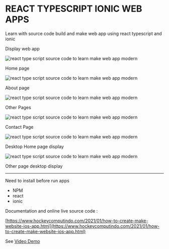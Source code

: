 # REACT TYPESCRIPT IONIC WEB APPS

Learn with source code build and make web app using react typescript and ionic

Display web app

![react type script source code to learn make web app modern](https://1.bp.blogspot.com/-AyIiNfcalg4/YAzty9uRIPI/AAAAAAAAMiY/zcHZkssMdbU7qqIHaz3ZsIsDHcfGSvOpgCLcBGAsYHQ/s660/free%2Bsource%2Bcode%2Breact%2Btypescript%2B%25281%2529.png)

Home page

![react type script source code to learn make web app modern](https://1.bp.blogspot.com/-5IL7nu-U8bA/YAzt0BrCGTI/AAAAAAAAMik/spRMINN8gv4L4L18DPeNh2Ku745_G-XjwCLcBGAsYHQ/s660/free%2Bsource%2Bcode%2Breact%2Btypescript%2B%25284%2529.png)

About page

![react type script source code to learn make web app modern](https://1.bp.blogspot.com/-zJCuCShZO3c/YAztzLP347I/AAAAAAAAMic/ArWh-PEPJaMBj2UIqxPvbmB6oj0weLbtgCLcBGAsYHQ/s660/free%2Bsource%2Bcode%2Breact%2Btypescript%2B%25283%2529.png)

Other Pages

![react type script source code to learn make web app modern](https://1.bp.blogspot.com/-xYEkvUgQGWE/YAztzXgAC8I/AAAAAAAAMig/RjA9g58sz0wYoqFf5HOk4TWyvf8KE9bCgCLcBGAsYHQ/s660/free%2Bsource%2Bcode%2Breact%2Btypescript%2B%25282%2529.png)

Contact Page

![react type script source code to learn make web app modern](https://1.bp.blogspot.com/-OeU00yFKupE/YAzt0olKeZI/AAAAAAAAMis/_WcdnRd1vcIt9AUTErcfQ-QTaRFbQV1nACLcBGAsYHQ/s1366/react%2Btypesciprt%2Bsource%2Bcode%2Blearn%2B%25282%2529.png)

Desktop Home page display

![react type script source code to learn make web app modern](https://1.bp.blogspot.com/-vqTPKdbzq1Y/YAzt0kxbDxI/AAAAAAAAMio/aJFpOmOl9O4WP_ttR3RjjLhAlfeTr4PHQCLcBGAsYHQ/s1366/react%2Btypesciprt%2Bsource%2Bcode%2Blearn%2B%25281%2529.png)

Other page desktop display

------------

Need to install before run apps
+ NPM
+ react
+ ionic

Documentation and online live source code :

[https://www.hockeycomputindo.com/2021/01/how-to-create-make-website-ios-app.html](https://www.hockeycomputindo.com/2021/01/how-to-create-make-website-ios-app.html)

See [Video Demo](https://youtu.be/JpeiAWNHTq0)
